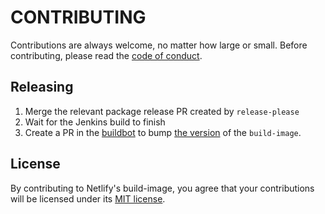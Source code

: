 # CONTRIBUTING

Contributions are always welcome, no matter how large or small. Before contributing,
please read the [code of conduct](CODE_OF_CONDUCT.md).

## Releasing

1. Merge the relevant package release PR created by `release-please`
2. Wait for the Jenkins build to finish
3. Create a PR in the [buildbot](https://github.com/netlify/buildbot) to bump [the version](https://github.com/netlify/buildbot/blob/master/Jenkinsfile#L24-L35) of the `build-image`.

## License

By contributing to Netlify's build-image, you agree that your contributions will be licensed
under its [MIT license](LICENSE).
